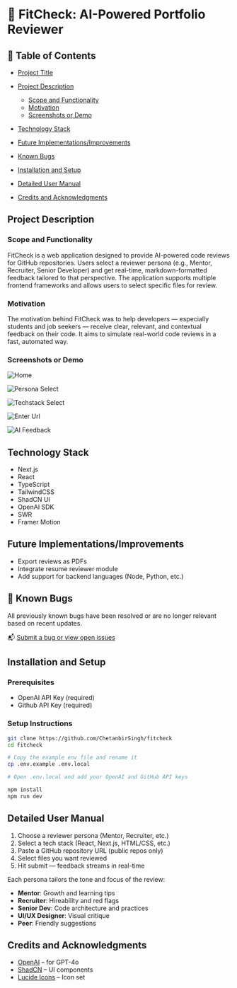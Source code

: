 # 🧪 FitCheck: AI-Powered Portfolio Reviewer

## 📘 Table of Contents

- [Project Title](#-fitcheck-ai-powered-portfolio-reviewer)
- [Project Description](#project-description)

  - [Scope and Functionality](#scope-and-functionality)
  - [Motivation](#motivation)
  - [Screenshots or Demo](#screenshots-or-demo)

- [Technology Stack](#technology-stack)
- [Future Implementations/Improvements](#future-implementationsimprovements)
- [Known Bugs](#known-bugs)
- [Installation and Setup](#installation-and-setup)
- [Detailed User Manual](#detailed-user-manual)
- [Credits and Acknowledgments](#credits-and-acknowledgments)

## Project Description

### Scope and Functionality

FitCheck is a web application designed to provide AI-powered code reviews for GitHub repositories. Users select a reviewer persona (e.g., Mentor, Recruiter, Senior Developer) and get real-time, markdown-formatted feedback tailored to that perspective. The application supports multiple frontend frameworks and allows users to select specific files for review.

### Motivation

The motivation behind FitCheck was to help developers — especially students and job seekers — receive clear, relevant, and contextual feedback on their code. It aims to simulate real-world code reviews in a fast, automated way.

### Screenshots or Demo

![Home](https://i.imgur.com/AzVxZoO.png)

![Persona Select](https://i.imgur.com/itcuKpb.png)

![Techstack Select](https://i.imgur.com/n4qN5kT.png)

![Enter Url](https://i.imgur.com/yHzOdgo.png)

![AI Feedback](https://i.imgur.com/tQNfQ8E.png)

## Technology Stack

- Next.js
- React
- TypeScript
- TailwindCSS
- ShadCN UI
- OpenAI SDK
- SWR
- Framer Motion

## Future Implementations/Improvements

- Export reviews as PDFs
- Integrate resume reviewer module
- Add support for backend languages (Node, Python, etc.)

## 🐞 Known Bugs

All previously known bugs have been resolved or are no longer relevant based on recent updates.

📬 [Submit a bug or view open issues](https://github.com/ChetanbirSingh/FitCheck/issues)

## Installation and Setup

### Prerequisites

- OpenAI API Key (required)
- Github API Key (required)

### Setup Instructions

```bash
git clone https://github.com/ChetanbirSingh/fitcheck
cd fitcheck

# Copy the example env file and rename it
cp .env.example .env.local

# Open .env.local and add your OpenAI and GitHub API keys

npm install
npm run dev

```

## Detailed User Manual

1. Choose a reviewer persona (Mentor, Recruiter, etc.)
2. Select a tech stack (React, Next.js, HTML/CSS, etc.)
3. Paste a GitHub repository URL (public repos only)
4. Select files you want reviewed
5. Hit submit — feedback streams in real-time

Each persona tailors the tone and focus of the review:

- **Mentor**: Growth and learning tips
- **Recruiter**: Hireability and red flags
- **Senior Dev**: Code architecture and practices
- **UI/UX Designer**: Visual critique
- **Peer**: Friendly suggestions

## Credits and Acknowledgments

- [OpenAI](https://openai.com) – for GPT-4o
- [ShadCN](https://ui.shadcn.com) – UI components
- [Lucide Icons](https://lucide.dev/) – Icon set
